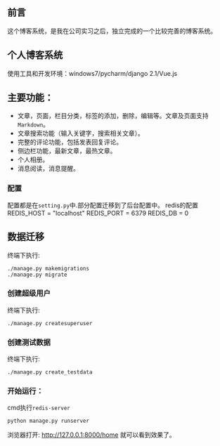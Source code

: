 ## 前言
这个博客系统，是我在公司实习之后，独立完成的一个比较完善的博客系统。

## 个人博客系统
使用工具和开发环境：windows7/pycharm/django 2.1/Vue.js
## 主要功能：
- 文章，页面，栏目分类，标签的添加，删除，编辑等。文章及页面支持`Markdown`。
- 文章搜索功能（输入关键字，搜索相关文章）。
- 完整的评论功能，包括发表回复评论。
- 侧边栏功能，最新文章，最热文章。
- 个人相册。
- 消息阅读，消息提醒。

### 配置
配置都是在`setting.py`中.部分配置迁移到了后台配置中。
redis的配置
REDIS_HOST = "localhost"
REDIS_PORT = 6379
REDIS_DB = 0

## 数据迁移
终端下执行:

    ./manage.py makemigrations
    ./manage.py migrate
### 创建超级用户

 终端下执行:

    ./manage.py createsuperuser
### 创建测试数据
终端下执行:

    ./manage.py create_testdata
### 开始运行：

  cmd执行`redis-server`
  
 `python manage.py runserver`





 浏览器打开: http://127.0.0.1:8000/home  就可以看到效果了。
